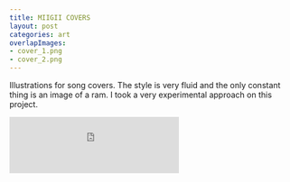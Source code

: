 ```yaml
---
title: MIIGII COVERS
layout: post
categories: art
overlapImages:
- cover_1.png
- cover_2.png
---
```


Illustrations for song covers. The style is very fluid and the only constant thing is an image of a ram. I took a very experimental approach on this project.
<iframe src="https://open.spotify.com/embed/artist/4r0TLwVYXZ15k1H4TQ6zA5" width="300" height="100" frameborder="0" allowtransparency="true" allow="encrypted-media"></iframe>